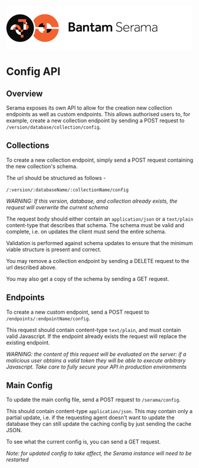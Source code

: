 ![Serama](../serama.png)

# Config API

## Overview

Serama exposes its own API to allow for the creation new collection endpoints as well as custom endpoints. This allows authorised users to, for example, create a new collection endpoint by sending a POST request to `/version/database/collection/config`.

## Collections

To create a new collection endpoint, simply send a POST request containing the new collection's schema.

The url should be structured as follows -

`/:version/:databaseName/:collectionName/config`

_WARNING: If this version, database, and collection already exists, the request will overwrite the current schema_

The request body should either contain an `application/json` or a `text/plain` content-type that describes that schema. The schema must be valid and complete, i.e. on updates the client must send the entire schema.

Validation is performed against schema updates to ensure that the minimum viable structure is present and correct.

You may remove a collection endpoint by sending a DELETE request to the url described above.

You may also get a copy of the schema by sending a GET request.

## Endpoints

To create a new custom endpoint, send a POST request to `/endpoints/:endpointName/config`.

This request should contain content-type `text/plain`, and must contain valid Javascript. If the endpoint already exists the request will replace the existing endpoint.

_WARNING: the content of this request will be evaluated on the server: if a malicious user obtains a valid token they will be able to execute arbitrary Javascript. Take care to fully secure your API in production environments_

## Main Config

To update the main config file, send a POST request to `/serama/config`.

This should contain content-type `application/json`. This may contain only a partial update, i.e. if the requesting agent doesn't want to update the database they can still update the caching config by just sending the cache JSON.

To see what the current config is, you can send a GET request.

_Note: for updated config to take affect, the Serama instance will need to be restarted_
